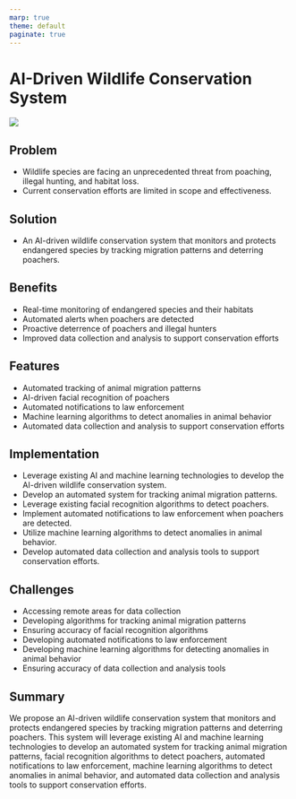 ```yaml
---
marp: true
theme: default
paginate: true
---
```

# AI-Driven Wildlife Conservation System

![](https://i.imgur.com/BcR1XlH.jpg)

## Problem

- Wildlife species are facing an unprecedented threat from poaching, illegal hunting, and habitat loss.
- Current conservation efforts are limited in scope and effectiveness.

## Solution

- An AI-driven wildlife conservation system that monitors and protects endangered species by tracking migration patterns and deterring poachers.

## Benefits

- Real-time monitoring of endangered species and their habitats
- Automated alerts when poachers are detected
- Proactive deterrence of poachers and illegal hunters
- Improved data collection and analysis to support conservation efforts

## Features

- Automated tracking of animal migration patterns
- AI-driven facial recognition of poachers
- Automated notifications to law enforcement
- Machine learning algorithms to detect anomalies in animal behavior
- Automated data collection and analysis to support conservation efforts

## Implementation

- Leverage existing AI and machine learning technologies to develop the AI-driven wildlife conservation system.
- Develop an automated system for tracking animal migration patterns.
- Leverage existing facial recognition algorithms to detect poachers.
- Implement automated notifications to law enforcement when poachers are detected.
- Utilize machine learning algorithms to detect anomalies in animal behavior.
- Develop automated data collection and analysis tools to support conservation efforts.

## Challenges

- Accessing remote areas for data collection
- Developing algorithms for tracking animal migration patterns
- Ensuring accuracy of facial recognition algorithms 
- Developing automated notifications to law enforcement 
- Developing machine learning algorithms for detecting anomalies in animal behavior 
- Ensuring accuracy of data collection and analysis tools 

## Summary

We propose an AI-driven wildlife conservation system that monitors and protects endangered species by tracking migration patterns and deterring poachers. This system will leverage existing AI and machine learning technologies to develop an automated system for tracking animal migration patterns, facial recognition algorithms to detect poachers, automated notifications to law enforcement, machine learning algorithms to detect anomalies in animal behavior, and automated data collection and analysis tools to support conservation efforts.
  
